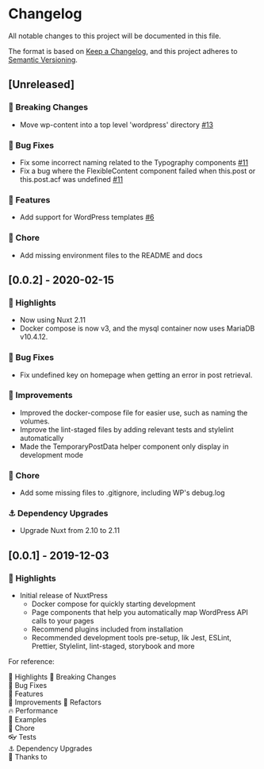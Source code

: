# Changelog
All notable changes to this project will be documented in this file.

The format is based on [Keep a Changelog](https://keepachangelog.com/en/1.0.0/),
and this project adheres to [Semantic Versioning](https://semver.org/spec/v2.0.0.html).

## [Unreleased]

### 🚨 Breaking Changes
- Move wp-content into a top level 'wordpress' directory [#13](https://github.com/hex-digital/nuxtpress/issues/13)

### 🐛 Bug Fixes 
- Fix some incorrect naming related to the Typography components [#11](https://github.com/hex-digital/nuxtpress/pull/11)
- Fix a bug where the FlexibleContent component failed when this.post or this.post.acf was undefined [#11](https://github.com/hex-digital/nuxtpress/pull/11)

### 🚀 Features  
- Add support for WordPress templates [#6](https://github.com/hex-digital/nuxtpress/issues/6)

### 🏡 Chore
- Add missing environment files to the README and docs  

## [0.0.2] - 2020-02-15

### 🌟 Highlights
- Now using Nuxt 2.11
- Docker compose is now v3, and the mysql container now uses MariaDB v10.4.12.

### 🐛 Bug Fixes 
- Fix undefined key on homepage when getting an error in post retrieval.

### 🦄️ Improvements
- Improved the docker-compose file for easier use, such as naming the volumes.
- Improve the lint-staged files by adding relevant tests and stylelint automatically
- Made the TemporaryPostData helper component only display in development mode

### 🏡 Chore
- Add some missing files to .gitignore, including WP's debug.log   

### ⚓ Dependency Upgrades 
- Upgrade Nuxt from 2.10 to 2.11

## [0.0.1] - 2019-12-03
### 🌟 Highlights

- Initial release of NuxtPress
  - Docker compose for quickly starting development
  - Page components that help you automatically map WordPress API calls to your pages
  - Recommend plugins included from installation
  - Recommended development tools pre-setup, lik Jest, ESLint, Prettier, Stylelint, lint-staged, storybook and more 

For reference:

🌟 Highlights
🚨 Breaking Changes  
🐛 Bug Fixes  
🚀 Features  
🦄️ Improvements
💅 Refactors  
🔥 Performance  
📝 Examples  
🏡 Chore  
👓 Tests  
⚓ Dependency Upgrades  
💖 Thanks to  
